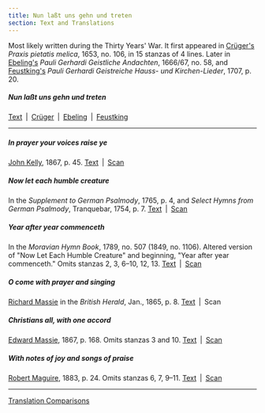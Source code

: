 ```yaml
---
title: Nun laßt uns gehn und treten
section: Text and Translations
---
```

Most likely written during the Thirty Years' War. It first appeared in [Crüger's](/authors/crüger) *Praxis pietatis melica*, 1653, no. 106, in 15 stanzas of 4 lines. Later in [Ebeling's](authors/ebeling) *Pauli Gerhardi Geistliche Andachten*, 1666/67, no. 58, and [Feustking's](/authors/feustking) *Pauli Gerhardi Geistreiche Hauss- und Kirchen-Lieder*, 1707, p. 20.

##### Nun laßt uns gehn und treten

[Text](/hymns/010/text/gerhardt) \| [Crüger](/hymns/010/scans/010-crüger.pdf) \| [Ebeling](/hymns/010/scans/010-ebeling.pdf) \| [Feustking](/hymns/010/scans/010-feustking.pdf)  

---

##### In prayer your voices raise ye

[John Kelly](/authors/kelly), 1867, p. 45. [Text](/hymns/010/text/kelly) \| [Scan](/hymns/010/scans/010-kelly.pdf)

##### Now let each humble creature

In the *Supplement to German Psalmody*, 1765, p. 4, and *Select Hymns from German Psalmody*, Tranquebar, 1754, p. 7. [Text](/hymns/010/text/anonymous_1) \| [Scan](/hymns/010/scans/010-anonymous-1.pdf)

##### Year after year commenceth

In the *Moravian Hymn Book*, 1789, no. 507 (1849, no. 1106). Altered version of "Now Let Each Humble Creature" and beginning, "Year after year commenceth." Omits stanzas 2, 3, 6–10, 12, 13.  [Text](/hymns/010/text/anonymous_2) \| [Scan](/hymns/010/scans/010-anonymous-2.pdf)

##### O come with prayer and singing

[Richard Massie](/authors/massie_r) in the *British Herald*, Jan., 1865, p. 8. [Text](/hymns/010/text/massie_r) \| Scan

##### Christians all, with one accord

[Edward Massie](/authors/massie_e), 1867, p. 168. Omits stanzas 3 and 10. [Text](/hymns/010/text/massie_e) \| [Scan](/hymns/010/scans/010-massie_e.pdf)

##### With notes of joy and songs of praise

[Robert Maguire](/authors/maguire), 1883, p. 24. Omits stanzas 6, 7, 9–11. [Text](/hymns/010/text/maguire) \| [Scan](/hymns/010/scans/010-maguire.pdf)

---

<span class="button">[Translation Comparisons](/hymns/010/text/comparison)</span>